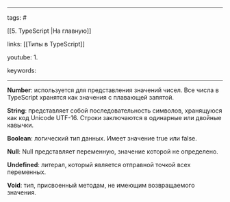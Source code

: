 ____

tags: #

[[5. TypeScript |На главную]]

links: [[Типы в TypeScript]]

youtube: 
1. 

keywords:

_____

**Number**: используется для представления значений чисел. Все числа в TypeScript хранятся как значения с плавающей запятой.

**String**: представляет собой последовательность символов, хранящуюся как код Unicode UTF-16. Строки заключаются в одинарные или двойные кавычки.

**Boolean**: логический тип данных. Имеет значение true или false.

**Null**: Null представляет переменную, значение которой не определено.

**Undefined**: литерал, который является отправной точкой всех переменных.

**Void**: тип, присвоенный методам, не имеющим возвращаемого значения.